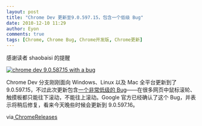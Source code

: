 ```yaml
---
layout: post
title: "Chrome Dev 更新至9.0.597.15，包含一个低级 Bug"
date: 2010-12-10 11:29
author: Eyon
comments: true
tags: [Chrome, Chrome Bug, Chrome开发版, Chrome更新]
---
```

感谢读者 shaobaisi 的提醒

<a href="http://img.chromi.org/2010/12/chrome-dev-9.0.587.15-with-a-bug.png">![](http://img.chromi.org/2010/12/chrome-dev-9.0.587.15-with-a-bug.png "chrome dev 9.0.587.15 with a bug")</a>

Chrome Dev 分支刚刚面向 Windows、Linux 以及 Mac 全平台更新到了9.0.597.15，不过此次更新包含[一个非常低级的 Bug](http://code.google.com/p/chromium/issues/detail?id=66079)——在很多网页中鼠标滚轮、触摸板都只能往下滚动，不能往上滚动。Google 官方已经确认了这个 Bug，并表示将稍后修复，看来今天晚些时候会更新到 9.0.597.16。

via[ ChromeReleases](http://googlechromereleases.blogspot.com/2010/12/dev-channel-update_06.html)
